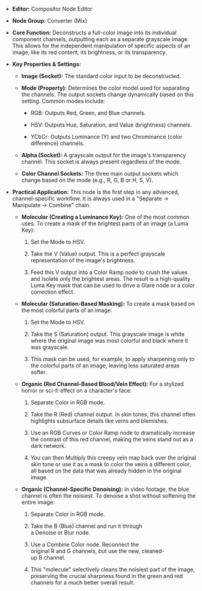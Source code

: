 - **Editor:** Compositor Node Editor
    
- **Node Group:** Converter (Mix)
    
- **Core Function:** Deconstructs a full-color image into its individual component channels, outputting each as a separate grayscale image. This allows for the independent manipulation of specific aspects of an image, like its red content, its brightness, or its transparency.
    
- **Key Properties & Settings:**
    
    - **Image (Socket):** The standard color input to be deconstructed.
        
    - **Mode (Property):** Determines the color model used for separating the channels. The output sockets change dynamically based on this setting. Common modes include:
        
        - RGB: Outputs Red, Green, and Blue channels.
            
        - HSV: Outputs Hue, Saturation, and Value (brightness) channels.
            
        - YCbCr: Outputs Luminance (Y) and two Chrominance (color difference) channels.
            
    - **Alpha (Socket):** A grayscale output for the image's transparency channel. This socket is always present regardless of the mode.
        
    - **Color Channel Sockets:** The three main output sockets which change based on the mode (e.g., R, G, B or H, S, V).
        
- **Practical Application:** This node is the first step in any advanced, channel-specific workflow. It is always used in a "Separate -> Manipulate -> Combine" chain.
    
    - **Molecular (Creating a Luminance Key):** One of the most common uses. To create a mask of the brightest parts of an image (a Luma Key):
        
        1. Set the Mode to HSV.
            
        2. Take the V (Value) output. This is a perfect grayscale representation of the image's brightness.
            
        3. Feed this V output into a Color Ramp node to crush the values and isolate only the brightest areas. The result is a high-quality Luma Key mask that can be used to drive a Glare node or a color correction effect.
            
    - **Molecular (Saturation-Based Masking):** To create a mask based on the most colorful parts of an image:
        
        1. Set the Mode to HSV.
            
        2. Take the S (Saturation) output. This grayscale image is white where the original image was most colorful and black where it was grayscale.
            
        3. This mask can be used, for example, to apply sharpening only to the colorful parts of an image, leaving less saturated areas softer.
            
    - **Organic (Red Channel-Based Blood/Vein Effect):** For a stylized horror or sci-fi effect on a character's face:
        
        1. Separate Color in RGB mode.
            
        2. Take the R (Red) channel output. In skin tones, this channel often highlights subsurface details like veins and blemishes.
            
        3. Use an RGB Curves or Color Ramp node to dramatically increase the contrast of this red channel, making the veins stand out as a dark network.
            
        4. You can then Multiply this creepy vein map back over the original skin tone or use it as a mask to color the veins a different color, all based on the data that was already hidden in the original image.
            
    - **Organic (Channel-Specific Denoising):** In video footage, the blue channel is often the noisiest. To denoise a shot without softening the entire image:
        
        1. Separate Color in RGB mode.
            
        2. Take the B (Blue) channel and run it through a Denoise or Blur node.
            
        3. Use a Combine Color node. Reconnect the original R and G channels, but use the new, cleaned-up B channel.
            
        4. This "molecule" selectively cleans the noisiest part of the image, preserving the crucial sharpness found in the green and red channels for a much better overall result.